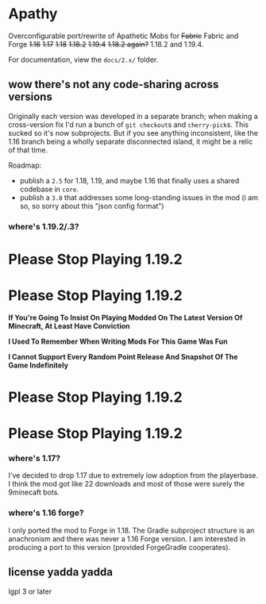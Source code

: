 # Apathy

Overconfigurable port/rewrite of Apathetic Mobs for ~~Fabric~~ Fabric and Forge ~~1.16~~ ~~1.17~~ ~~1.18~~ ~~1.18.2~~ ~~1.19.4~~ ~~1.18.2 again?~~ 1.18.2 and 1.19.4.

For documentation, view the `docs/2.x/` folder.

## wow there's not any code-sharing across versions

Originally each version was developed in a separate branch; when making a cross-version fix I'd run a bunch of `git checkout`s and `cherry-pick`s. This sucked so it's now subprojects. But if you see anything inconsistent, like the 1.16 branch being a wholly separate disconnected island, it might be a relic of that time.

Roadmap:

* publish a `2.5` for 1.18, 1.19, and maybe 1.16 that finally uses a shared codebase in `core`.
* publish a `3.0` that addresses some long-standing issues in the mod (i am so, so sorry about this "json config format")

### where's 1.19.2/.3?

# **Please Stop Playing 1.19.2**

# **Please Stop Playing 1.19.2**

**If You're Going To Insist On Playing Modded On The Latest Version Of Minecraft, At Least Have Conviction**

**I Used To Remember When Writing Mods For This Game Was Fun**

**I Cannot Support Every Random Point Release And Snapshot Of The Game Indefinitely**

# **Please Stop Playing 1.19.2**

# **Please Stop Playing 1.19.2**

### where's 1.17?

I've decided to drop 1.17 due to extremely low adoption from the playerbase. I think the mod got like 22 downloads and most of those were surely the 9minecaft bots.

### where's 1.16 forge?

I only ported the mod to Forge in 1.18. The Gradle subproject structure is an anachronism and there was never a 1.16 Forge version. I am interested in producing a port to this version (provided ForgeGradle cooperates).

## license yadda yadda

lgpl 3 or later